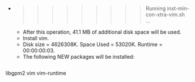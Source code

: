 * >>>>>>>>> Running inst-min-con-xtra-vim.sh ...
  * After this operation, 41.1 MB of additional disk space will be used.
  * Install vim.
  * Disk size = 4626308K. Space Used = 53020K. Runtime = 00:00:00:03.
  * The following NEW packages will be installed:
  ```bash
libgpm2 vim vim-runtime
  ```

